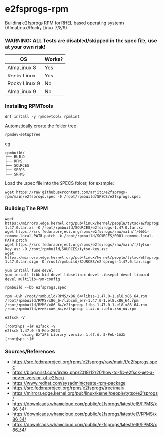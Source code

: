 # e2fsprogs-rpm
Building e2fsprogs RPM for RHEL based operating systems (AlmaLinux/Rocky Linux 7/8/9)

### WARNING: ALL Tests are disabled/skipped in the spec file, use at your own risk!


| OS      | Works? |
| ----------- | ----------- |
| AlmaLinux 8 | Yes       |
| Rocky Linux | Yes        |
| Rocky Linux 9 | No       |
| AlmaLinux 9   | No       |

### Installing RPMTools

```
dnf install -y rpmdevtools rpmlint
```

Automatically create the folder tree

```
rpmdev-setuptree
```

eg

```
rpmbuild/
├── BUILD
├── RPMS
├── SOURCES
├── SPECS
└── SRPMS
```

Load the .spec file into the SPECS folder, for example:

```
wget https://raw.githubusercontent.com/arjitc/e2fsprogs-rpm/main/e2fsprogs.spec -O /root/rpmbuild/SPECS/e2fsprogs.spec
```


### Building The RPM

```
wget https://mirrors.edge.kernel.org/pub/linux/kernel/people/tytso/e2fsprogs/v1.47.0/e2fsprogs-1.47.0.tar.xz -O /root/rpmbuild/SOURCES/e2fsprogs-1.47.0.tar.xz
wget https://src.fedoraproject.org/rpms/e2fsprogs/raw/main/f/0001-remove-local-PATH.patch -O /root/rpmbuild/SOURCES/0001-remove-local-PATH.patch
wget https://src.fedoraproject.org/rpms/e2fsprogs/raw/main/f/tytso-key.asc -O /root/rpmbuild/SOURCES/tytso-key.asc
wget https://mirrors.edge.kernel.org/pub/linux/kernel/people/tytso/e2fsprogs/v1.47.0/e2fsprogs-1.47.0.tar.sign -O /root/rpmbuild/SOURCES/e2fsprogs-1.47.0.tar.sign
```

```
yum install fuse-devel
yum install libblkid-devel libselinux-devel libsepol-devel libuuid-devel multilib-rpm-config
```

```
rpmbuild --bb e2fsprogs.spec
```

```
rpm -Uvh /root/rpmbuild/RPMS/x86_64/libss-1.47.0-1.el8.x86_64.rpm /root/rpmbuild/RPMS/x86_64/libcom_err-1.47.0-1.el8.x86_64.rpm /root/rpmbuild/RPMS/x86_64/e2fsprogs-libs-1.47.0-1.el8.x86_64.rpm /root/rpmbuild/RPMS/x86_64/e2fsprogs-1.47.0-1.el8.x86_64.rpm
```

```
e2fsck -V
```

```
[root@vps ~]# e2fsck -V
e2fsck 1.47.0 (5-Feb-2023)
        Using EXT2FS Library version 1.47.0, 5-Feb-2023
[root@vps ~]#
```

### Sources/References

- https://src.fedoraproject.org/rpms/e2fsprogs/raw/main/f/e2fsprogs.spec
- https://blog.nillsf.com/index.php/2018/12/20/how-to-fix-e2fsck-get-a-newer-version-of-e2fsck/
- https://www.redhat.com/sysadmin/create-rpm-package
- https://src.fedoraproject.org/rpms/e2fsprogs/tree/main
- https://mirrors.edge.kernel.org/pub/linux/kernel/people/tytso/e2fsprogs/
- https://downloads.whamcloud.com/public/e2fsprogs/latest/el8/RPMS/x86_64/
- https://downloads.whamcloud.com/public/e2fsprogs/latest/el7/RPMS/x86_64/
- https://downloads.whamcloud.com/public/e2fsprogs/latest/el9/RPMS/x86_64/

